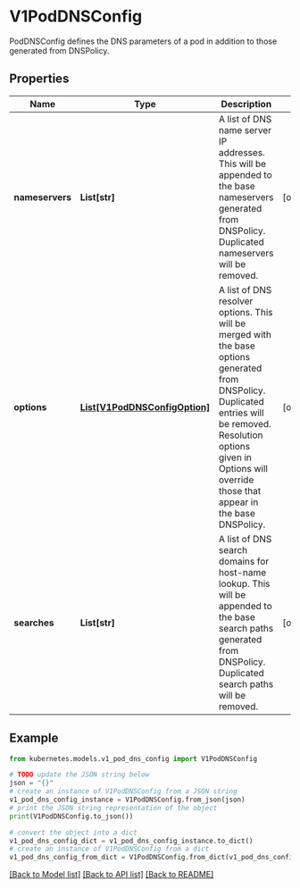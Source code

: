 # V1PodDNSConfig

PodDNSConfig defines the DNS parameters of a pod in addition to those generated from DNSPolicy.

## Properties

Name | Type | Description | Notes
------------ | ------------- | ------------- | -------------
**nameservers** | **List[str]** | A list of DNS name server IP addresses. This will be appended to the base nameservers generated from DNSPolicy. Duplicated nameservers will be removed. | [optional] 
**options** | [**List[V1PodDNSConfigOption]**](V1PodDNSConfigOption.md) | A list of DNS resolver options. This will be merged with the base options generated from DNSPolicy. Duplicated entries will be removed. Resolution options given in Options will override those that appear in the base DNSPolicy. | [optional] 
**searches** | **List[str]** | A list of DNS search domains for host-name lookup. This will be appended to the base search paths generated from DNSPolicy. Duplicated search paths will be removed. | [optional] 

## Example

```python
from kubernetes.models.v1_pod_dns_config import V1PodDNSConfig

# TODO update the JSON string below
json = "{}"
# create an instance of V1PodDNSConfig from a JSON string
v1_pod_dns_config_instance = V1PodDNSConfig.from_json(json)
# print the JSON string representation of the object
print(V1PodDNSConfig.to_json())

# convert the object into a dict
v1_pod_dns_config_dict = v1_pod_dns_config_instance.to_dict()
# create an instance of V1PodDNSConfig from a dict
v1_pod_dns_config_from_dict = V1PodDNSConfig.from_dict(v1_pod_dns_config_dict)
```
[[Back to Model list]](../README.md#documentation-for-models) [[Back to API list]](../README.md#documentation-for-api-endpoints) [[Back to README]](../README.md)


